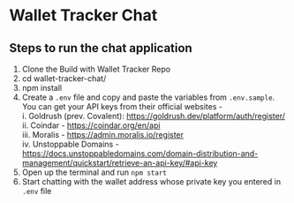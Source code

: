 # Wallet Tracker Chat
## Steps to run the chat application
1. Clone the Build with Wallet Tracker Repo
2. cd wallet-tracker-chat/
3. npm install
4. Create a `.env` file and copy and paste the variables from `.env.sample`. You can get your API keys from their official websites - <br/>
  i. Goldrush (prev. Covalent): https://goldrush.dev/platform/auth/register/ <br/>
  ii. Coindar - https://coindar.org/en/api <br/>
  iii. Moralis - https://admin.moralis.io/register <br/>
  iv. Unstoppable Domains - https://docs.unstoppabledomains.com/domain-distribution-and-management/quickstart/retrieve-an-api-key/#api-key <br/>
5. Open up the terminal and run `npm start`
6. Start chatting with the wallet address whose private key you entered in `.env` file
